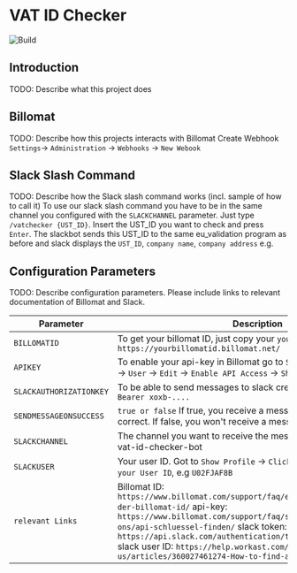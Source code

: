 # VAT ID Checker

![Build](https://github.com/software-architects/vat-id-check/workflows/Deploy%20VAT%20ID%20Checker%20to%20Azure%20Function%20App/badge.svg)

## Introduction

TODO: Describe what this project does

## Billomat

TODO: Describe how this projects interacts with Billomat
Create Webhook
`Settings`-> `Administration` -> `Webhooks` -> `New Webook`

## Slack Slash Command

TODO: Describe how the Slack slash command works (incl. sample of how to call it)
To use our slack slash command you have to be in the same channel you configured with the `SLACKCHANNEL` parameter.
Just type `/vatchecker {UST_ID}`. 
Insert the UST_ID you want to check and press `Enter`.
The slackbot sends this UST_ID to the same eu_validation program as before and slack displays the `UST_ID`, `company name`, `company address`
e.g. 

## Configuration Parameters

TODO: Describe configuration parameters. Please include links to relevant documentation of Billomat and Slack.

| Parameter                | Description |
| ------------             | ----------- |
| `BILLOMATID`             | To get your billomat ID, just copy your `yourbillomatid`, e.g `https://yourbillomatid.billomat.net/`        |
| `APIKEY`                 | To enable your api-key in Billomat go to `Settings`-> `Administration` -> `User` -> `Edit` -> `Enable API Access` -> `Show API Key`|
| `SLACKAUTHORIZATIONKEY`  | To be able to send messages to slack create a slack api token `Bearer xoxb-....`        |
| `SENDMESSAGEONSUCCESS`   | `true or false` If true, you receive a message even if everything's correct. If false, you won't receive a message upon success        |
| `SLACKCHANNEL`           | The channel you want to receive the message or write with the vat-id-checker-bot         |
| `SLACKUSER`              | Your user ID. Got to `Show Profile` -> `Click on the 3 Dots` -> `Copy your User ID`, e.g `U02FJAF8B`      |
| `relevant Links`         | Billomat ID: `https://www.billomat.com/support/faq/einstellungen/erklaerung-der-billomat-id/` api-key: `https://www.billomat.com/support/faq/schnittstellen-add-ons/api-schluessel-finden/` slack token: `https://api.slack.com/authentication/token-types#granular_bot` slack user ID: `https://help.workast.com/hc/en-us/articles/360027461274-How-to-find-a-Slack-user-ID`
